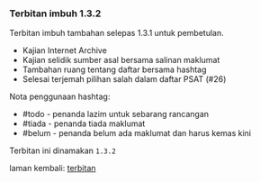 ---
---

### Terbitan imbuh 1.3.2

Terbitan imbuh tambahan selepas 1.3.1 untuk pembetulan.

* Kajian Internet Archive
* Kajian selidik sumber asal bersama salinan maklumat
* Tambahan ruang tentang daftar bersama hashtag
* Selesai terjemah pilihan salah dalam daftar PSAT (#26)

Nota penggunaan hashtag:

* #todo - penanda lazim untuk sebarang rancangan 
* #tiada - penanda tiada maklumat
* #belum - penanda belum ada maklumat dan harus kemas kini

Terbitan ini dinamakan `1.3.2`

laman kembali: [terbitan][0]

  [0]: ../index.md
